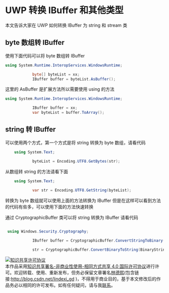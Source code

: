 
# UWP 转换 IBuffer 和其他类型

本文告诉大家在 UWP 如何转换 IBuffer 为 string 和 stream 类

<!--more-->


<!-- CreateTime:2019/12/2 8:31:47 -->

<!-- csdn -->

## byte 数组转 IBuffer

使用下面代码可以将 byte 数组转 IBuffer

```csharp
using System.Runtime.InteropServices.WindowsRuntime;

            byte[] byteList = xx;
            IBuffer buffer = byteList.AsBuffer();

```
	
这里的 AsBuffer 是扩展方法所以需要使用 using 的方法

```csharp
using System.Runtime.InteropServices.WindowsRuntime;

            IBuffer buffer = xx;
            var byteList = buffer.ToArray();
```

## string 转 IBuffer

可以使用两个方式，第一个方式是将 string 转换为 byte 数组，请看代码

```csharp
    using System.Text;

            byteList = Encoding.UTF8.GetBytes(str);

```

从数组转 string 的方法请看下面

```csharp
    using System.Text;
  
            var str = Encoding.UTF8.GetString(byteList);

```

转换为 byte 数组就可以使用上面的方法转换为 IBuffer 但是在这样可以看到方法的代码有些多，可以使用下面的方法快速转换

通过 CryptographicBuffer 类可以将 string 转换为 IBuffer 请看代码

```csharp

 using Windows.Security.Cryptography;

            IBuffer buffer = CryptographicBuffer.ConvertStringToBinary(str, BinaryStringEncoding.Utf8);

            str = CryptographicBuffer.ConvertBinaryToString(BinaryStringEncoding.Utf8, buffer);

```







<a rel="license" href="http://creativecommons.org/licenses/by-nc-sa/4.0/"><img alt="知识共享许可协议" style="border-width:0" src="https://licensebuttons.net/l/by-nc-sa/4.0/88x31.png" /></a><br />本作品采用<a rel="license" href="http://creativecommons.org/licenses/by-nc-sa/4.0/">知识共享署名-非商业性使用-相同方式共享 4.0 国际许可协议</a>进行许可。欢迎转载、使用、重新发布，但务必保留文章署名[林德熙](http://blog.csdn.net/lindexi_gd)(包含链接:http://blog.csdn.net/lindexi_gd )，不得用于商业目的，基于本文修改后的作品务必以相同的许可发布。如有任何疑问，请与我[联系](mailto:lindexi_gd@163.com)。
